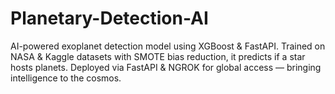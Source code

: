 # Planetary-Detection-AI
AI-powered exoplanet detection model using XGBoost &amp; FastAPI. Trained on NASA &amp; Kaggle datasets with SMOTE bias reduction, it predicts if a star hosts planets. Deployed via FastAPI &amp; NGROK for global access — bringing intelligence to the cosmos.

